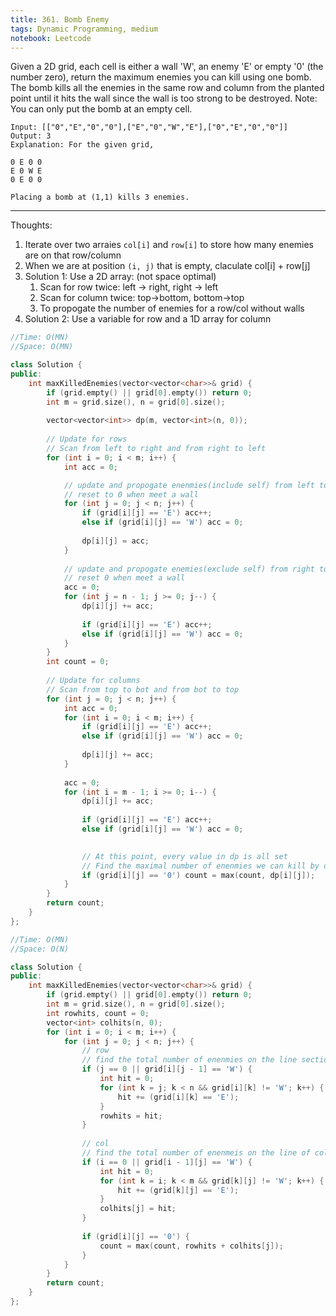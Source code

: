 ```yaml
---
title: 361. Bomb Enemy
tags: Dynamic Programming, medium
notebook: Leetcode
---
```


Given a 2D grid, each cell is either a wall 'W', an enemy 'E' or empty '0' (the number zero), return the maximum enemies you can kill using one bomb.
The bomb kills all the enemies in the same row and column from the planted point until it hits the wall since the wall is too strong to be destroyed.
Note: You can only put the bomb at an empty cell.
```
Input: [["0","E","0","0"],["E","0","W","E"],["0","E","0","0"]]
Output: 3 
Explanation: For the given grid,

0 E 0 0 
E 0 W E 
0 E 0 0

Placing a bomb at (1,1) kills 3 enemies.
```
----------

Thoughts:
1. Iterate over two arraies `col[i]` and `row[i]` to store how many enemies are on that row/column
2. When we are at position `(i, j)` that is empty, claculate col[i] + row[j]
3. Solution 1: Use a 2D array: (not space optimal)
   1. Scan for row twice: left -> right, right -> left 
   2. Scan for column twice: top->bottom, bottom->top
   3. To propogate the number of enemies for a row/col without walls
4. Solution 2: Use a variable for row and a 1D array for column
   
```c++
//Time: O(MN)
//Space: O(MN) 

class Solution {
public:
    int maxKilledEnemies(vector<vector<char>>& grid) {
        if (grid.empty() || grid[0].empty()) return 0;
        int m = grid.size(), n = grid[0].size();
        
        vector<vector<int>> dp(m, vector<int>(n, 0));
        
        // Update for rows 
        // Scan from left to right and from right to left 
        for (int i = 0; i < m; i++) {
            int acc = 0;

            // update and propogate enenmies(include self) from left to right 
            // reset to 0 when meet a wall
            for (int j = 0; j < n; j++) {
                if (grid[i][j] == 'E') acc++;
                else if (grid[i][j] == 'W') acc = 0;
                
                dp[i][j] = acc;
            }
            
            // update and propogate enemies(exclude self) from right to left
            // reset 0 when meet a wall
            acc = 0;
            for (int j = n - 1; j >= 0; j--) {
                dp[i][j] += acc;
                
                if (grid[i][j] == 'E') acc++;
                else if (grid[i][j] == 'W') acc = 0;
            }
        }
        int count = 0;
        
        // Update for columns
        // Scan from top to bot and from bot to top
        for (int j = 0; j < n; j++) {
            int acc = 0;
            for (int i = 0; i < m; i++) {
                if (grid[i][j] == 'E') acc++;
                else if (grid[i][j] == 'W') acc = 0;
                
                dp[i][j] += acc;
            }
            
            acc = 0;
            for (int i = m - 1; i >= 0; i--) {
                dp[i][j] += acc;
                
                if (grid[i][j] == 'E') acc++;
                else if (grid[i][j] == 'W') acc = 0;
                

                // At this point, every value in dp is all set
                // Find the maximal number of enenmies we can kill by dropping bombs at each empty position
                if (grid[i][j] == '0') count = max(count, dp[i][j]);
            }
        }
        return count;
    }
};
```
```c++
//Time: O(MN)
//Space: O(N) 

class Solution {
public:
    int maxKilledEnemies(vector<vector<char>>& grid) {
        if (grid.empty() || grid[0].empty()) return 0;
        int m = grid.size(), n = grid[0].size();
        int rowhits, count = 0;
        vector<int> colhits(n, 0);
        for (int i = 0; i < m; i++) {
            for (int j = 0; j < n; j++) {
                // row
                // find the total number of enenmies on the line section row between walls 
                if (j == 0 || grid[i][j - 1] == 'W') {
                    int hit = 0;
                    for (int k = j; k < n && grid[i][k] != 'W'; k++) {
                        hit += (grid[i][k] == 'E');
                    }
                    rowhits = hit;
                }
                
                // col
                // find the total number of enenmeis on the line of column section between walls 
                if (i == 0 || grid[i - 1][j] == 'W') {
                    int hit = 0;
                    for (int k = i; k < m && grid[k][j] != 'W'; k++) {
                        hit += (grid[k][j] == 'E');
                    }
                    colhits[j] = hit;
                } 
                
                if (grid[i][j] == '0') {
                    count = max(count, rowhits + colhits[j]);
                }
            }
        }
        return count;
    }
};
```